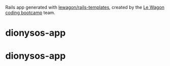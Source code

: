 Rails app generated with [lewagon/rails-templates](https://github.com/lewagon/rails-templates), created by the [Le Wagon coding bootcamp](https://www.lewagon.com) team.
# dionysos-app
# dionysos-app
